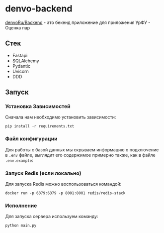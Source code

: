 # denvo-backend
[denvoRu/Backend](https://github.com/denvoRu/Backend) - это бекенд приложение для приложения УрФУ - Оценка пар

## Стек
* Fastapi
* SQLAlchemy
* Pydantic
* Uvicorn
* DDD


## Запуск

### Установка Зависимостей
Сначала нам необходимо установить зависимости:
```
pip install -r requirements.txt
```

### Файл конфигурации
Для работы с базой данных мы скрываем информацию о подключение в `.env` файле, выглядит его содержимое примерно также, как в файле `.env.example`:

### Запуск Redis (если локально)
Для запуска Redis можно воспользоваться командой:
```
docker run -p 6379:6379 -p 8001:8001 redis/redis-stack
```

### Исполнение
Для запуска сервера используем команду:
```python
python main.py
```
